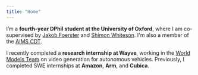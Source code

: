 ```yaml
---
title: "Home"
---
```


I’m a **fourth-year DPhil student at the University of Oxford**, where I am co-supervised by [Jakob Foerster](https://foersterlab.com) and [Shimon Whiteson](https://whirl.cs.ox.ac.uk/). I'm also a member of the [AIMS CDT](https://aims.robots.ox.ac.uk/).

I recently completed a **research internship at Wayve**, working in the [World Models Team](https://wayve.ai/thinking/scaling-gaia-1/) on video generation for autonomous vehicles. Previously, I completed SWE internships at **Amazon**, **Arm**, and **Cubica**.